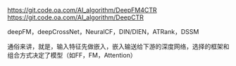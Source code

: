 https://git.code.oa.com/AI_algorithm/DeepFM4CTR
https://git.code.oa.com/AI_algorithm/DeepCTR

deepFM，deepCrossNet，NeuralCF，DIN/DIEN，ATRank，DSSM

通俗来讲，就是，输入特征先做嵌入，嵌入输送给下游的深度网络，选择的框架和组合方式决定了模型（如FF，FM，Attention）
